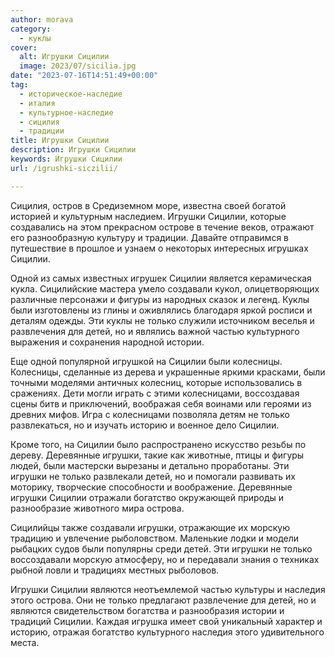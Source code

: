 ```yaml
---
author: morava
category:
  - куклы
cover:
  alt: Игрушки Сицилии
  image: 2023/07/sicilia.jpg
date: "2023-07-16T14:51:49+00:00"
tag:
  - историческое-наследие
  - италия
  - культурное-наследие
  - сицилия
  - традиции
title: Игрушки Сицилии
description: Игрушки Сицилии
keywords: Игрушки Сицилии
url: /igrushki-siczilii/

---
```

Сицилия, остров в Средиземном море, известна своей богатой историей и культурным наследием. Игрушки Сицилии, которые создавались на этом прекрасном острове в течение веков, отражают его разнообразную культуру и традиции. Давайте отправимся в путешествие в прошлое и узнаем о некоторых интересных игрушках Сицилии.

Одной из самых известных игрушек Сицилии является керамическая кукла. Сицилийские мастера умело создавали кукол, олицетворяющих различные персонажи и фигуры из народных сказок и легенд. Куклы были изготовлены из глины и оживлялись благодаря яркой росписи и деталям одежды. Эти куклы не только служили источником веселья и развлечения для детей, но и являлись важной частью культурного выражения и сохранения народной истории.

Еще одной популярной игрушкой на Сицилии были колесницы. Колесницы, сделанные из дерева и украшенные яркими красками, были точными моделями античных колесниц, которые использовались в сражениях. Дети могли играть с этими колесницами, воссоздавая сцены битв и приключений, воображая себя воинами или героями из древних мифов. Игра с колесницами позволяла детям не только развлекаться, но и изучать историю и военное дело Сицилии.

Кроме того, на Сицилии было распространено искусство резьбы по дереву. Деревянные игрушки, такие как животные, птицы и фигуры людей, были мастерски вырезаны и детально проработаны. Эти игрушки не только развлекали детей, но и помогали развивать их моторику, творческие способности и воображение. Деревянные игрушки Сицилии отражали богатство окружающей природы и разнообразие животного мира острова.

Сицилийцы также создавали игрушки, отражающие их морскую традицию и увлечение рыболовством. Маленькие лодки и модели рыбацких судов были популярны среди детей. Эти игрушки не только воссоздавали морскую атмосферу, но и передавали знания о техниках рыбной ловли и традициях местных рыболовов.

Игрушки Сицилии являются неотъемлемой частью культуры и наследия этого острова. Они не только предлагают развлечение для детей, но и являются свидетельством богатства и разнообразия истории и традиций Сицилии. Каждая игрушка имеет свой уникальный характер и историю, отражая богатство культурного наследия этого удивительного места.
